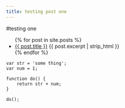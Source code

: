 ```yaml
---
title: testing post one
---
```


#testing one

<ul>
  {% for post in site.posts %}
    <li>
      <a href="{{ post.url }}">{{ post.title }}</a>
      {{ post.excerpt | strip_html }}
    </li>
  {% endfor %}
</ul>

    var str = 'some thing';
    var num = 1;

    function do() {
        return str + num;
    }

    do();
